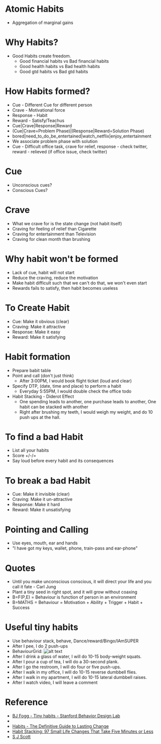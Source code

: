 # Atomic Habits
* Aggregation of marginal gains

# Why Habits?
* Good Habits create freedom.
  * Good financial habits vs Bad financial habits
  * Good health habits vs Bad health habits
  * Good gtd habits vs Bad gtd habits
  
# How Habits formed?
* Cue - Different Cue for different person
* Crave - Motivational force
* Response - Habit
* Reward - Satisfy/Teachus
* Cue|Crave|Response|Reward
* (Cue|Crave=Problem Phase)|(Response|Reward=Solution Phase)
* bored|need_to_do_be_entertained|watch_netflix|enjoy_entertainment
* We associate problem phase with solution
* Cue - Difficult office task, crave for relief, response - check twitter, reward - relieved (if office issue, check twitter) 

# Cue
* Unconscious cues?
* Conscious Cues?

# Crave
* What we crave for is the state change (not habit itself)
* Craving for feeling of relief than Cigarette
* Craving for entertainment than Television
* Craving for clean month than brushing

# Why habit won't be formed
* Lack of cue, habit will not start
* Reduce the craving, reduce the motivation
* Make habit difficult such that we can't do that, we won't even start
* Rewards fails to satisfy, then habit becomes useless

# To Create Habit
* Cue: Make it obvious (clear)
* Craving: Make it attractive
* Response: Make it easy
* Reward: Make it satisfying

# Habit formation
* Prepare babit table
* Point and call (don't just think)
  * After 3:00PM, I would book flight ticket (loud and clear)
* Specify DTP, (date, time and place) to perform a habit
  * Everyday 5:55PM, I would double check the office todo
* Habit Stacking - Diderot Effect
  * One spending leads to another, one purchase leads to another, One habit can be stacked with another   
  * Right after brushing my teeth, I would weigh my weight, and do 10 push ups at the hall.
  
# To find a bad Habit
* List all your habits
* Score +/-/=
* Say loud before every habit and its consequences

# To break a bad Habit
* Cue: Make it invisible (clear)
* Craving: Make it un-attractive
* Response: Make it hard
* Reward: Make it unsatisfying
    
# Pointing and Calling
* Use eyes, mouth, ear and hands
* "I have got my keys, wallet, phone, train-pass and ear-phone"

# Quotes
* Until you make unconscious conscious, it will direct your life and you call it fate - Carl Jung
* Plant a tiny seed in right spot, and it will grow without coaxing
* B=F(P,E) = Behaviour is function of person in an environment 
* B=MATHS = Behaviour = Motivation + Ability + Trigger + Habit + Success 

# Useful tiny habits
* Use behaviour stack, behave, Dance/reward/Bingo/IAmSUPER
* After I pee, I do 2 push-ups
* BehaviourGrid: ![alt text][BehaviourGrid]
* After I drink a glass of water, I will do 10-15 body-weight squats.
* After I pour a cup of tea, I will do a 30-second plank.
* After I go the restroom, I will do four or five push-ups.
* After I walk in my office, I will do 10-15 reverse dumbbell flies.
* After I walk in my apartment, I will do 10-15 lateral dumbbell raises.
* After I watch video, I will leave a comment

# Reference
* [BJ Fogg - Tiny habits - Stanford Behavior Design Lab](https://www.bjfogg.com/)
* [BehaviourGrid]: img/bjfogg.png "BehaviourGrid"
* [Habits - The Definitive Guide to Lasting Change](http://www.selfication.com/)
* [Habit Stacking: 97 Small Life Changes That Take Five Minutes or Less](https://www.amazon.com/gp/product/B00JQHB67O/ref=dbs_a_def_rwt_hsch_vapi_tkin_p2_i3)
* [S J Scott](https://www.developgoodhabits.com/about-s-j-scott/)
